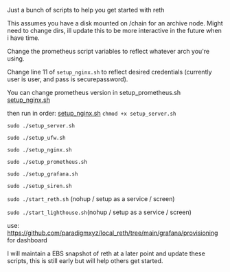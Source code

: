 Just a bunch of scripts to help you get started with reth

This assumes you have a disk mounted on /chain for an archive node. Might need to change dirs, ill update this to be more interactive in the future when i have time.

Change the prometheus script variables to reflect whatever arch you're using. 

Change line 11 of `setup_nginx.sh` to reflect desired credentials (currently user is user, and pass is securepassword).

You can change prometheus version in setup_prometheus.sh
[setup_nginx.sh](setup_nginx.sh)

then run in order:
[setup_nginx.sh](setup_nginx.sh)
`chmod +x setup_server.sh`

`sudo ./setup_server.sh`

`sudo ./setup_ufw.sh`

`sudo ./setup_nginx.sh`

`sudo ./setup_prometheus.sh`

`sudo ./setup_grafana.sh`

`sudo ./setup_siren.sh`

`sudo ./start_reth.sh` (nohup / setup as a service / screen)

`sudo ./start_lighthouse.sh`(nohup / setup as a service / screen)


use: https://github.com/paradigmxyz/local_reth/tree/main/grafana/provisioning for dashboard

I will maintain a EBS snapshot of reth at a later point and update these scripts, this is still early but will help others get started.
